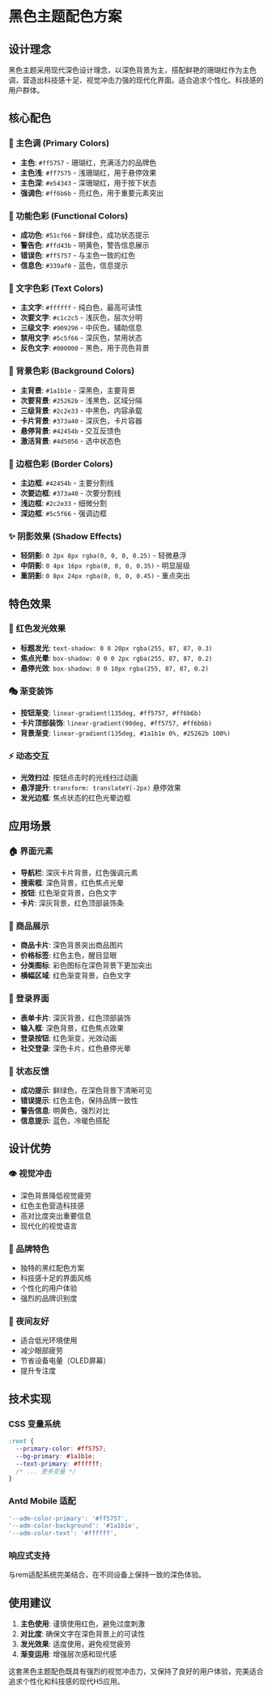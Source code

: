 # 黑色主题配色方案

## 设计理念

黑色主题采用现代深色设计理念，以深色背景为主，搭配鲜艳的珊瑚红作为主色调，营造出科技感十足、视觉冲击力强的现代化界面。适合追求个性化、科技感的用户群体。

## 核心配色

### 🎨 主色调 (Primary Colors)
- **主色**: `#ff5757` - 珊瑚红，充满活力的品牌色
- **主色浅**: `#ff7575` - 浅珊瑚红，用于悬停效果
- **主色深**: `#e54343` - 深珊瑚红，用于按下状态
- **强调色**: `#ff6b6b` - 亮红色，用于重要元素突出

### 🎯 功能色彩 (Functional Colors)
- **成功色**: `#51cf66` - 鲜绿色，成功状态提示
- **警告色**: `#ffd43b` - 明黄色，警告信息展示
- **错误色**: `#ff5757` - 与主色一致的红色
- **信息色**: `#339af0` - 蓝色，信息提示

### 📝 文字色彩 (Text Colors)
- **主文字**: `#ffffff` - 纯白色，最高可读性
- **次要文字**: `#c1c2c5` - 浅灰色，层次分明
- **三级文字**: `#909296` - 中灰色，辅助信息
- **禁用文字**: `#5c5f66` - 深灰色，禁用状态
- **反色文字**: `#000000` - 黑色，用于亮色背景

### 🌙 背景色彩 (Background Colors)
- **主背景**: `#1a1b1e` - 深黑色，主要背景
- **次要背景**: `#25262b` - 浅黑色，区域分隔
- **三级背景**: `#2c2e33` - 中黑色，内容承载
- **卡片背景**: `#373a40` - 深灰色，卡片容器
- **悬停背景**: `#42454b` - 交互反馈色
- **激活背景**: `#4d5056` - 选中状态色

### 🔳 边框色彩 (Border Colors)
- **主边框**: `#42454b` - 主要分割线
- **次要边框**: `#373a40` - 次要分割线
- **浅边框**: `#2c2e33` - 细微分割
- **深边框**: `#5c5f66` - 强调边框

### ✨ 阴影效果 (Shadow Effects)
- **轻阴影**: `0 2px 8px rgba(0, 0, 0, 0.25)` - 轻微悬浮
- **中阴影**: `0 4px 16px rgba(0, 0, 0, 0.35)` - 明显层级
- **重阴影**: `0 8px 24px rgba(0, 0, 0, 0.45)` - 重点突出

## 特色效果

### 🔴 红色发光效果
- **标题发光**: `text-shadow: 0 0 20px rgba(255, 87, 87, 0.3)`
- **焦点光晕**: `box-shadow: 0 0 0 2px rgba(255, 87, 87, 0.2)`
- **悬停光效**: `box-shadow: 0 0 10px rgba(255, 87, 87, 0.2)`

### 🎭 渐变装饰
- **按钮渐变**: `linear-gradient(135deg, #ff5757, #ff6b6b)`
- **卡片顶部装饰**: `linear-gradient(90deg, #ff5757, #ff6b6b)`
- **背景渐变**: `linear-gradient(135deg, #1a1b1e 0%, #25262b 100%)`

### ⚡ 动态交互
- **光效扫过**: 按钮点击时的光线扫过动画
- **悬浮提升**: `transform: translateY(-2px)` 悬停效果
- **发光边框**: 焦点状态的红色光晕边框

## 应用场景

### 🏠 界面元素
- **导航栏**: 深灰卡片背景，红色强调元素
- **搜索框**: 深色背景，红色焦点光晕
- **按钮**: 红色渐变背景，白色文字
- **卡片**: 深灰背景，红色顶部装饰条

### 🛒 商品展示
- **商品卡片**: 深色背景突出商品图片
- **价格标签**: 红色主色，醒目显眼
- **分类图标**: 彩色图标在深色背景下更加突出
- **横幅区域**: 红色渐变背景，白色文字

### 📱 登录界面
- **表单卡片**: 深灰背景，红色顶部装饰
- **输入框**: 深色背景，红色焦点效果
- **登录按钮**: 红色渐变，光效动画
- **社交登录**: 深色卡片，红色悬停光晕

### 🎯 状态反馈
- **成功提示**: 鲜绿色，在深色背景下清晰可见
- **错误提示**: 红色主色，保持品牌一致性
- **警告信息**: 明黄色，强烈对比
- **信息提示**: 蓝色，冷暖色搭配

## 设计优势

### 👁️ 视觉冲击
- 深色背景降低视觉疲劳
- 红色主色营造科技感
- 高对比度突出重要信息
- 现代化的视觉语言

### 🎨 品牌特色
- 独特的黑红配色方案
- 科技感十足的界面风格
- 个性化的用户体验
- 强烈的品牌识别度

### 🌃 夜间友好
- 适合低光环境使用
- 减少眼部疲劳
- 节省设备电量（OLED屏幕）
- 提升专注度

## 技术实现

### CSS 变量系统
```css
:root {
  --primary-color: #ff5757;
  --bg-primary: #1a1b1e;
  --text-primary: #ffffff;
  /* ... 更多变量 */
}
```

### Antd Mobile 适配
```typescript
'--adm-color-primary': '#ff5757',
'--adm-color-background': '#1a1b1e',
'--adm-color-text': '#ffffff',
```

### 响应式支持
与rem适配系统完美结合，在不同设备上保持一致的深色体验。

## 使用建议

1. **主色使用**: 谨慎使用红色，避免过度刺激
2. **对比度**: 确保文字在深色背景上的可读性
3. **发光效果**: 适度使用，避免视觉疲劳
4. **渐变运用**: 增强层次感和现代感

这套黑色主题配色既具有强烈的视觉冲击力，又保持了良好的用户体验，完美适合追求个性化和科技感的现代H5应用。